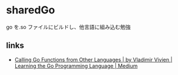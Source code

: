 # sharedGo

go を.so ファイルにビルドし、他言語に組み込む勉強

## links

- [Calling Go Functions from Other Languages | by Vladimir Vivien | Learning the Go Programming Language | Medium](https://medium.com/learning-the-go-programming-language/calling-go-functions-from-other-languages-4c7d8bcc69bf)
